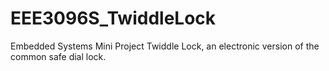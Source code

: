 # EEE3096S_TwiddleLock
Embedded Systems Mini Project
 Twiddle Lock, an electronic version of the common safe
dial lock.
